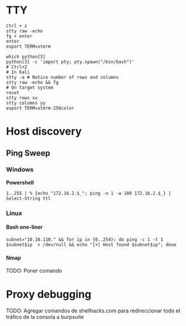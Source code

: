 # TTY

```
Ctrl + z
stty raw -echo
fg + enter
enter
export TERM=xterm
```

```
which python[3]
python[3] -c 'import pty; pty.spawn("/bin/bash")'
# Ctrl+Z
# In Kali
stty -a # Notice number of rows and columns
stty raw -echo && fg
# On target system
reset
stty rows xx
stty columns yy
export TERM=xterm-256color
```

# Host discovery

## Ping Sweep

### Windows

**Powershell**

`1..255 | % {echo "172.16.2.$_"; ping -n 1 -w 100 172.16.2.$_} | Select-String ttl`

### Linux

#### Bash one-liner

`subnet="10.10.110." && for ip in {0..254}; do ping -c 1 -t 1 $subnet$ip  > /dev/null && echo "[+] Host found $subnet$ip"; done`

#### Nmap

TODO: Poner comando

# Proxy debugging

TODO: Agregar comandos de shellhacks.com para redireccionar todo el tráfico de la consola a burpsuite
